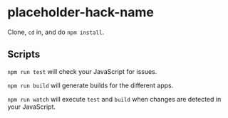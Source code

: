 # placeholder-hack-name

Clone, `cd` in, and do `npm install`.

## Scripts

`npm run test` will check your JavaScript for issues.

`npm run build` will generate builds for the different apps.

`npm run watch` will execute `test` and `build` when changes are detected in your JavaScript.
